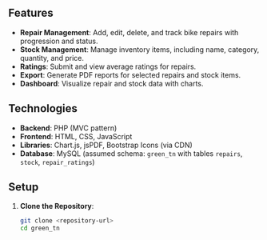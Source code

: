 
## Features

- **Repair Management**: Add, edit, delete, and track bike repairs with progression and status.
- **Stock Management**: Manage inventory items, including name, category, quantity, and price.
- **Ratings**: Submit and view average ratings for repairs.
- **Export**: Generate PDF reports for selected repairs and stock items.
- **Dashboard**: Visualize repair and stock data with charts.

## Technologies

- **Backend**: PHP (MVC pattern)
- **Frontend**: HTML, CSS, JavaScript
- **Libraries**: Chart.js, jsPDF, Bootstrap Icons (via CDN)
- **Database**: MySQL (assumed schema: `green_tn` with tables `repairs`, `stock`, `repair_ratings`)

## Setup

1. **Clone the Repository**:
   ```bash
   git clone <repository-url>
   cd green_tn